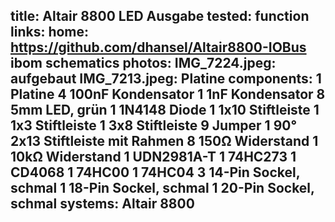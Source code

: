 title: Altair 8800 LED Ausgabe
tested: function
links:
    home: https://github.com/dhansel/Altair8800-IOBus
    ibom
    schematics
photos:
    IMG_7224.jpeg: aufgebaut
    IMG_7213.jpeg: Platine
components:
    1 Platine
    4 100nF Kondensator
    1 1nF Kondensator
    8 5mm LED, grün
    1 1N4148 Diode
    1 1x10 Stiftleiste
    1 1x3 Stiftleiste
    1 3x8 Stiftleiste
    9 Jumper
    1 90° 2x13 Stiftleiste mit Rahmen
    8 150Ω Widerstand
    1 10kΩ Widerstand
    1 UDN2981A-T
    1 74HC273
    1 CD4068
    1 74HC00
    1 74HC04
    3 14-Pin Sockel, schmal
    1 18-Pin Sockel, schmal
    1 20-Pin Sockel, schmal
systems:
    Altair 8800
---
